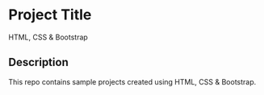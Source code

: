 # Project Title
HTML, CSS & Bootstrap

## Description

This repo contains sample projects created using HTML, CSS & Bootstrap.
